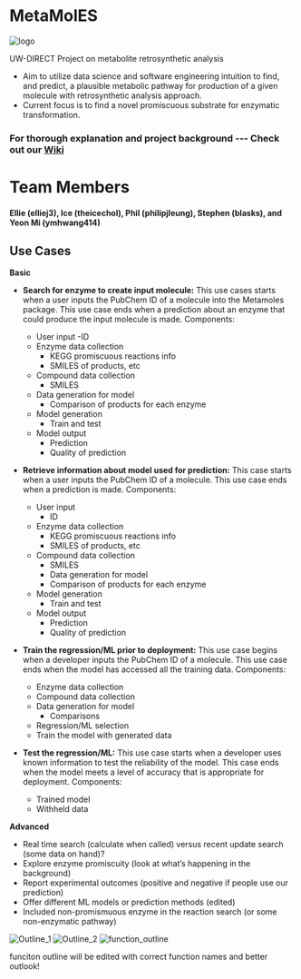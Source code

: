 # MetaMolES
![logo](https://github.com/theicechol/metamoles/blob/master/figures/metamoles_logo.png)

UW-DIRECT Project on metabolite retrosynthetic analysis
- Aim to utilize data science and software engineering intuition to find, and predict, a plausible metabolic pathway for production of a given molecule with retrosynthetic analysis approach. 
- Current focus is to find a novel promiscuous substrate for enzymatic transformation.

### For thorough explanation and project background --- Check out our [Wiki](https://github.com/theicechol/metamoles/wiki)

# Team Members

#### Ellie (elliej3), Ice (theicechol), Phil (philipjleung), Stephen (blasks), and Yeon Mi (ymhwang414)

## Use Cases

**Basic**
- **Search for enzyme to create input molecule:** This use cases starts when a user inputs the PubChem ID of a molecule into the Metamoles package. This use case ends when a prediction about an enzyme that could produce the input molecule is made.
Components:
  - User input
    -ID
  - Enzyme data collection
    - KEGG promiscuous reactions info
    - SMILES of products, etc
  - Compound data collection
    - SMILES
  - Data generation for model
    - Comparison of products for each enzyme
  - Model generation
    - Train and test
  - Model output
    - Prediction
    - Quality of prediction
- **Retrieve information about model used for prediction:** This case starts when a user inputs the PubChem ID of a molecule. This use case ends when a prediction is made.
Components:
  - User input
    - ID
  - Enzyme data collection
    - KEGG promiscuous reactions info
    - SMILES of products, etc
  - Compound data collection
    - SMILES
    - Data generation for model
    - Comparison of products for each enzyme
  - Model generation
    - Train and test
  - Model output
    - Prediction
    - Quality of prediction

- **Train the regression/ML prior to deployment:** This use case begins when a developer inputs the PubChem ID of a molecule. This use case ends when the model has accessed all the training data.
Components:
  - Enzyme data collection
  - Compound data collection
  - Data generation for model
    - Comparisons
  - Regression/ML selection
  - Train the model with generated data
- **Test the regression/ML:** This use case starts when a developer uses known information to test the reliability of the model. This case ends when the model meets a level of accuracy that is appropriate for deployment.
Components:
  - Trained model
  - Withheld data

**Advanced**
- Real time search (calculate when called) versus recent update search (some data on hand)?
- Explore enzyme promiscuity (look at what’s happening in the background)
- Report experimental outcomes (positive and negative if people use our prediction)
- Offer different ML models or prediction methods (edited) 
- Included non-promismuous enzyme in the reaction search (or some non-enzymatic pathway)

![Outline_1](https://github.com/theicechol/metamoles/blob/master/figures/project_outline1.png)
![Outline_2](https://github.com/theicechol/metamoles/blob/master/figures/project_outline2.png)
![function_outline](https://github.com/theicechol/metamoles/blob/master/figures/function_flowchart.png)

funciton outline will be edited with correct function names and better outlook! 
